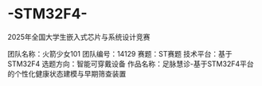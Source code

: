 # -STM32F4-
2025年全国大学生嵌入式芯片与系统设计竞赛

团队名称：火箭少女101
团队编号：14129
赛题：ST赛题
技术平台：基于STM32F4
选题方向：智能可穿戴设备
作品名称：足脉慧诊-基于STM32F4平台的个性化健康状态建模与早期筛查装置
